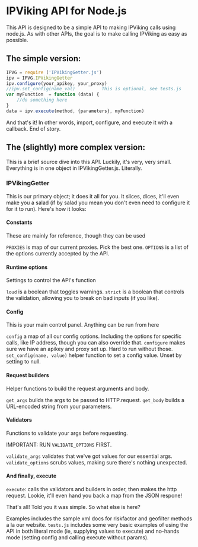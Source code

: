 # IPViking API for Node.js

This API is designed to be a simple API to making IPViking calls
using node.js. As with other APIs, the goal is to make calling
IPViking as easy as possible.

## The simple version:

```javascript
IPVG = require ('IPVikingGetter.js')
ipv = IPVG.IPVikingGetter
ipv.configure(your_apikey, your_proxy)
//ipv.set_config(name_val)			This is optional, see tests.js
var myFunction  = function (data) {
	//do something here
}
data = ipv.execute(method, {parameters}, myFunction)
```

And that's it! In other words, import, configure, and execute it with a callback. End of story.


## The (slightly) more complex version:
This is a brief source dive into this API. Luckily, it's very, very small.  Everything is in one object in IPVikingGetter.js. Literally.

### IPVikingGetter
This is our primary object; it does it all for you. It slices, dices, it'll even make you a salad (if by salad you mean you don't even need to configure it for it to run). Here's how it looks:

#### Constants

These are mainly for reference, though they can be used

`PROXIES` is map of our current proxies. Pick the best one.
`OPTIONS` is a list of the options currently accepted by the API.

#### Runtime options

Settings to control the API's function

`loud` is a boolean that toggles warnings.
`strict` is a boolean that controls the validation, allowing you to break on bad inputs (if you like).

#### Config

This is your main control panel. Anything can be run from here

`config` a map of all our config options. Including the options for specific calls, like IP address, though you can also override that.
`configure` makes sure we have an apikey and proxy set up. Hard to run without those.
`set_config(name, value)` helper function to set a config value. Unset by setting to null.

#### Request builders

Helper functions to build the request arguments and body.

`get_args` builds the args to be passed to HTTP.request.
`get_body` builds a URL-encoded string from your parameters.

#### Validators

Functions to validate your args before requesting.

IMPORTANT: RUN `VALIDATE_OPTIONS` FIRST.

`validate_args` validates that we've got values for our essential args.
`validate_options` scrubs values, making sure there's nothing unexpected.

#### And finally, execute
`execute`: calls the validators and builders in order, then makes the http request. Lookie, it'll even hand you back a map from the JSON respone!

That's all! Told you it was simple. So what else is here?

Examples includes the sample xml docs for riskfactor and geofilter methods a la our website.
`tests.js` includes some very basic examples of using the API in both literal mode (ie, supplying values to execute) and no-hands mode (setting config and calling execute without params).